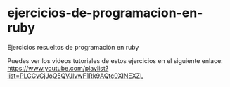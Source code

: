 # ejercicios-de-programacion-en-ruby
Ejercicios resueltos de programación en ruby

Puedes ver los videos tutoriales de estos ejercicios en el siguiente enlace:
https://www.youtube.com/playlist?list=PLCCvCjJoQ5QVJlvwF1Rk9AQtc0XINEXZL
